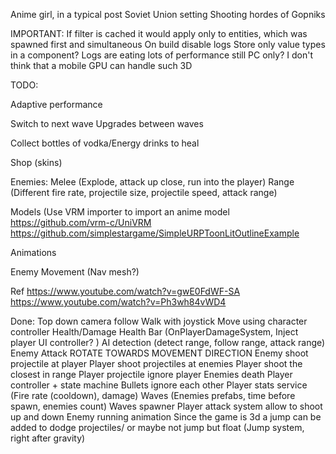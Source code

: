 Anime girl, in a typical post Soviet Union setting
Shooting hordes of Gopniks

IMPORTANT:
If filter is cached it would apply only to entities, which was spawned first and simultaneous
On build disable logs
Store only value types in a component?
Logs are eating lots of performance still
PC only? I don't think that a mobile GPU can handle such 3D

TODO:

Adaptive performance

Switch to next wave
Upgrades between waves

Collect bottles of vodka/Energy drinks to heal

Shop (skins)

Enemies:
Melee (Explode, attack up close, run into the player)
Range (Different fire rate, projectile size, projectile speed, attack range)

Models (Use VRM importer to import an anime model
https://github.com/vrm-c/UniVRM
https://github.com/simplestargame/SimpleURPToonLitOutlineExample

Animations

Enemy Movement (Nav mesh?)

Ref
https://www.youtube.com/watch?v=gwE0FdWF-SA
https://www.youtube.com/watch?v=Ph3wh84vWD4

Done:
Top down camera follow
Walk with joystick
Move using character controller
Health/Damage
Health Bar (OnPlayerDamageSystem, Inject player UI controller? )
AI detection (detect range, follow range, attack range)
Enemy Attack
ROTATE TOWARDS MOVEMENT DIRECTION
Enemy shoot projectile at player
Player shoot projectiles at enemies
Player shoot the closest in range
Player projectile ignore player
Enemies death
Player controller + state machine
Bullets ignore each other
Player stats service (Fire rate (cooldown), damage)
Waves (Enemies prefabs, time before spawn, enemies count)
Waves spawner
Player attack system allow to shoot up and down
Enemy running animation
Since the game is 3d a jump can be added to dodge projectiles/ or maybe not jump but float (Jump system, right after gravity)